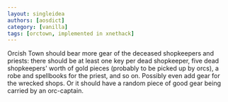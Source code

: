 ```yaml
---
layout: singleidea
authors: [aosdict]
category: [vanilla]
tags: [orctown, implemented in xnethack]
---
```

Orcish Town should bear more gear of the deceased shopkeepers and priests: there should be at least one key per dead shopkeeper, five dead shopkeepers' worth of gold pieces (probably to be picked up by orcs), a robe and spellbooks for the priest, and so on. Possibly even add gear for the wrecked shops. Or it should have a random piece of good gear being carried by an orc-captain.
